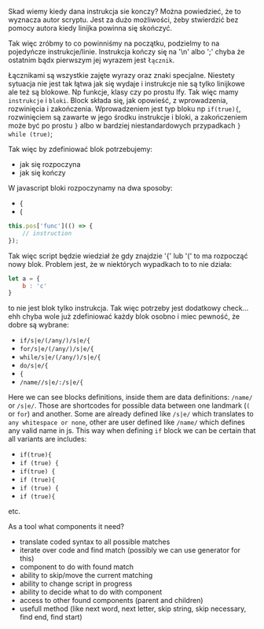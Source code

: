 Skad wiemy kiedy dana instrukcja sie konczy? Można powiedzieć, że to wyznacza autor scryptu. Jest za dużo możliwości, żeby stwierdzić bez pomocy autora kiedy linijka powinna się skończyć.

Tak więc zróbmy to co powinniśmy na początku, podzielmy to na pojedyńcze instrukcje/linie. Instrukcja kończy się na '\n' albo ';' chyba że ostatnim bądx pierwszym jej wyrazem jest `łącznik`.

Łącznikami są wszystkie zajęte wyrazy oraz znaki specjalne.
Niestety sytuacja nie jest tak łątwa jak się wydaje i instrukcje nie są tylko linijkowe ale też są blokowe. Np funkcje, klasy czy po prostu Ify. Tak więc mamy `instrukcje` i `bloki`. Block składa się, jak opowieść, z wprowadzenia, rozwinięcia i zakończenia. Wprowadzeniem jest typ bloku np `if(true){`, rozwinięciem są zawarte w jego środku instrukcje i bloki, a zakończeniem może być po prostu `}` albo w bardziej niestandardowych przypadkach `} while (true)`;

Tak więc by zdefiniować blok potrzebujemy:
- jak się rozpoczyna
- jak się kończy

W javascript bloki rozpoczynamy na dwa sposoby:
- {
- (

```js
this.pos['func'](() => {
    // instruction
});
```

Tak więc script będzie wiedział że gdy znajdzie '{' lub '(' to ma rozpocząć nowy blok. Problem jest, że w niektórych wypadkach to to nie działa:
```js
let a = {
    b : 'c'
}
```
to nie jest blok tylko instrukcja. Tak więc potrzeby jest dodatkowy check... ehh chyba wole już zdefiniować każdy blok osobno i miec pewność, że dobre są wybrane:
- `if/s|e/(/any/)/s|e/{`
- `for/s|e/(/any/)/s|e/{`
- `while/s|e/(/any/)/s|e/{`
- `do/s|e/{`
- `{`
- `/name//s|e/:/s|e/{`

Here we can see blocks definitions, inside them are data definitions: `/name/` or `/s|e/`. Those are shortcodes for possible data between one landmark (`(` or `for`) and another. Some are already defined like `/s|e/` which translates to `any whitespace or none`, other are user defined like `/name/` which defines any valid name in js. This way when defining `if` block we can be certain that all variants are includes:
- `if(true){`
- `if (true) {`
- `if(true) {`
- `if (true){`
- `if (true)
  {`    
- `if
  (true){`

etc.

As a tool what components it need?
- translate coded syntax to all possible matches
- iterate over code and find match (possibly we can use generator for this)
- component to do with found match
- ability to skip/move the current matching
- ability to change script in progress
- ability to decide what to do with component
- access to other found components (parent and children)
- usefull method (like next word, next letter, skip string, skip necessary, find end, find start)
